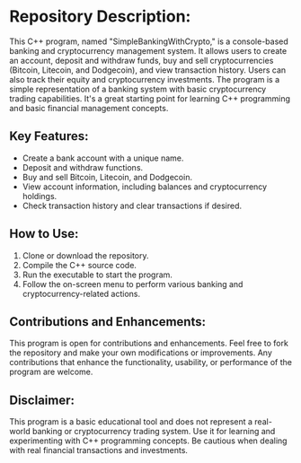 <!DOCTYPE html>
<html>
<head>
    <title> Trading Application </title>
</head>
 <body>
    <h1>Repository Description:</h1>
    <p>This C++ program, named "SimpleBankingWithCrypto," is a console-based banking and cryptocurrency management system. It allows users to create an account, deposit and withdraw funds, buy and sell cryptocurrencies (Bitcoin, Litecoin, and Dodgecoin), and view transaction history. Users can also track their equity and cryptocurrency investments. The program is a simple representation of a banking system with basic cryptocurrency trading capabilities. It's a great starting point for learning C++ programming and basic financial management concepts.</p>
    <h2>Key Features:</h2>
    <ul>
        <li>Create a bank account with a unique name.</li>
        <li>Deposit and withdraw functions.</li>
        <li>Buy and sell Bitcoin, Litecoin, and Dodgecoin.</li>
        <li>View account information, including balances and cryptocurrency holdings.</li>
        <li>Check transaction history and clear transactions if desired.</li>
    </ul>
    <h2>How to Use:</h2>
    <ol>
        <li>Clone or download the repository.</li>
        <li>Compile the C++ source code.</li>
        <li>Run the executable to start the program.</li>
        <li>Follow the on-screen menu to perform various banking and cryptocurrency-related actions.</li>
    </ol>
    <h2>Contributions and Enhancements:</h2>
    <p>This program is open for contributions and enhancements. Feel free to fork the repository and make your own modifications or improvements. Any contributions that enhance the functionality, usability, or performance of the program are welcome.</p>
    <h2>Disclaimer:</h2>
    <p>This program is a basic educational tool and does not represent a real-world banking or cryptocurrency trading system. Use it for learning and experimenting with C++ programming concepts. Be cautious when dealing with real financial transactions and investments.</p>
</body>
</html>
